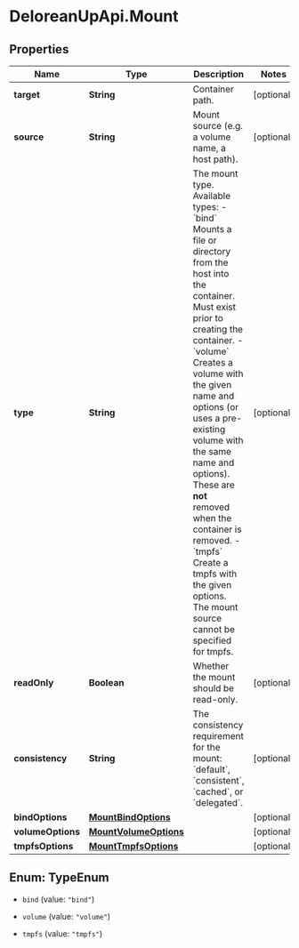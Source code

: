 # DeloreanUpApi.Mount

## Properties
Name | Type | Description | Notes
------------ | ------------- | ------------- | -------------
**target** | **String** | Container path. | [optional] 
**source** | **String** | Mount source (e.g. a volume name, a host path). | [optional] 
**type** | **String** | The mount type. Available types:  - &#x60;bind&#x60; Mounts a file or directory from the host into the container. Must exist prior to creating the container. - &#x60;volume&#x60; Creates a volume with the given name and options (or uses a pre-existing volume with the same name and options). These are **not** removed when the container is removed. - &#x60;tmpfs&#x60; Create a tmpfs with the given options. The mount source cannot be specified for tmpfs.  | [optional] 
**readOnly** | **Boolean** | Whether the mount should be read-only. | [optional] 
**consistency** | **String** | The consistency requirement for the mount: &#x60;default&#x60;, &#x60;consistent&#x60;, &#x60;cached&#x60;, or &#x60;delegated&#x60;. | [optional] 
**bindOptions** | [**MountBindOptions**](MountBindOptions.md) |  | [optional] 
**volumeOptions** | [**MountVolumeOptions**](MountVolumeOptions.md) |  | [optional] 
**tmpfsOptions** | [**MountTmpfsOptions**](MountTmpfsOptions.md) |  | [optional] 


<a name="TypeEnum"></a>
## Enum: TypeEnum


* `bind` (value: `"bind"`)

* `volume` (value: `"volume"`)

* `tmpfs` (value: `"tmpfs"`)




